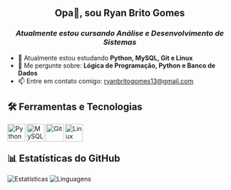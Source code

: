 <div align="center">

##  Opa👋, sou Ryan Brito Gomes
### *Atualmente estou cursando Análise e Desenvolvimento de Sistemas*
</div>

- 🔭 Atualmente estou estudando **Python, MySQL, Git e Linux**
- 💬 Me pergunte sobre: **Lógica de Programação, Python e Banco de Dados**
- 📫 Entre em contato comigo: [ryanbritogomes13@gmail.com](mailto:ryanbritogomes13@gmail.com)


## 🛠️ Ferramentas e Tecnologias
<img align="left" alt="Python" width="40px" src="https://cdn.jsdelivr.net/gh/devicons/devicon/icons/python/python-original.svg" />
<img align="left" alt="MySQL" width="40px" src="https://cdn.jsdelivr.net/gh/devicons/devicon/icons/mysql/mysql-original.svg" />
<img align="left" alt="Git" width="40px" src="https://cdn.jsdelivr.net/gh/devicons/devicon/icons/git/git-original.svg" />
<img align="left" alt="Linux" width="40px" src="https://cdn.jsdelivr.net/gh/devicons/devicon/icons/linux/linux-original.svg" />
<br><br>

## 📊 Estatísticas do GitHub
![Estatísticas](https://github-readme-stats.vercel.app/api?username=ryangomes13&show_icons=true&theme=dark)
![Linguagens](https://github-readme-stats.vercel.app/api/top-langs/?username=ryangomes13&layout=compact&theme=dark)
